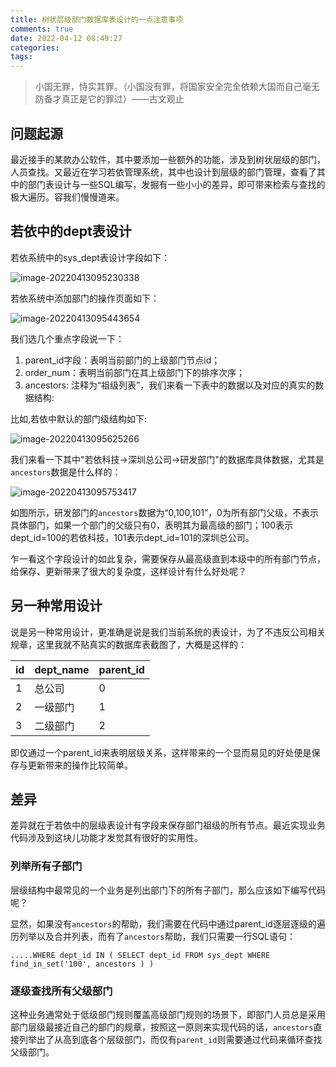 ```yaml
---
title: 树状层级部门数据库表设计的一点注意事项
comments: true
date: 2022-04-12 08:49:27
categories:
tags:
---
```


> 小国无罪，恃实其罪。（小国没有罪，将国家安全完全依赖大国而自己毫无防备才真正是它的罪过）——古文观止

## 问题起源

最近接手的某款办公软件，其中要添加一些额外的功能，涉及到树状层级的部门，人员查找。又最近在学习若依管理系统，其中也设计到层级的部门管理，查看了其中的部门表设计与一些SQL编写，发掘有一些小小的差异，即可带来检索与查找的极大遍历。容我们慢慢道来。

## 若依中的dept表设计

若依系统中的sys_dept表设计字段如下：

![image-20220413095230338](https://gitee.com/wieweicoding/kevinqimgs/raw/master/img/image-20220413095230338.png)

若依系统中添加部门的操作页面如下：

![image-20220413095443654](https://gitee.com/wieweicoding/kevinqimgs/raw/master/img/image-20220413095443654.png)


我们选几个重点字段说一下：

1. parent_id字段：表明当前部门的上级部门节点id；
2. order_num：表明当前部门在其上级部门下的排序次序；
3. ancestors: 注释为“祖级列表”，我们来看一下表中的数据以及对应的真实的数据结构:

比如,若依中默认的部门级结构如下:

![image-20220413095625266](https://gitee.com/wieweicoding/kevinqimgs/raw/master/img/image-20220413095625266.png)

我们来看一下其中"若依科技->深圳总公司->研发部门"的数据库具体数据，尤其是`ancestors`数据是什么样的：

![image-20220413095753417](https://gitee.com/wieweicoding/kevinqimgs/raw/master/img/image-20220413095753417.png)

如图所示，研发部门的`ancestors`数据为“0,100,101”，0为所有部门父级，不表示具体部门，如果一个部门的父级只有0，表明其为最高级的部门；100表示dept_id=100的若依科技，101表示dept_id=101的深圳总公司。

乍一看这个字段设计的如此复杂，需要保存从最高级直到本级中的所有部门节点，给保存、更新带来了很大的复杂度，这样设计有什么好处呢？

## 另一种常用设计

说是另一种常用设计，更准确是说是我们当前系统的表设计，为了不违反公司相关规章，这里我就不贴真实的数据库表截图了，大概是这样的：

| id   | dept_name | parent_id |
| ---- | --------- | --------- |
| 1    | 总公司    | 0         |
| 2    | 一级部门  | 1         |
| 3    | 二级部门  | 2         |

即仅通过一个parent_id来表明层级关系，这样带来的一个显而易见的好处便是保存与更新带来的操作比较简单。


## 差异

差异就在于若依中的层级表设计有字段来保存部门祖级的所有节点。最近实现业务代码涉及到这块儿功能才发觉其有很好的实用性。

### 列举所有子部门

层级结构中最常见的一个业务是列出部门下的所有子部门，那么应该如下编写代码呢？

显然，如果没有`ancestors`的帮助，我们需要在代码中通过parent_id逐层逐级的遍历列举以及合并列表，而有了`ancestors`帮助，我们只需要一行SQL语句：

```mysql
.....WHERE dept_id IN ( SELECT dept_id FROM sys_dept WHERE find_in_set('100', ancestors ) )
```

### 逐级查找所有父级部门

这种业务通常处于低级部门规则覆盖高级部门规则的场景下，即部门人员总是采用部门层级最接近自己的部门的规章，按照这一原则来实现代码的话，`ancestors`直接列举出了从高到底各个层级部门，而仅有`parent_id`则需要通过代码来循环查找父级部门。